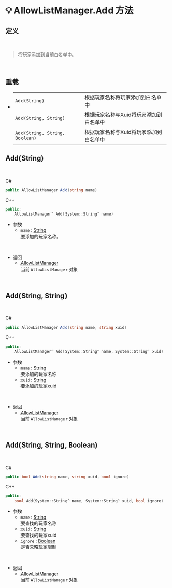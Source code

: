 # 💡 AllowListManager.Add 方法

## 定义

<br>

> 将玩家添加到当前白名单中。

<br>

## 重载
- 
    |||
    |-|-|
    |`Add(String)`|根据玩家名称将玩家添加到白名单中|
    |`Add(String, String)`|根据玩家名称与Xuid将玩家添加到白名单中|
    |`Add(String, String, Boolean)`|根据玩家名称与Xuid将玩家添加到白名单中|

## Add(String)

<br>

C#
```cs
public AllowListManager Add(string name)
```
C++
```cpp
public:
    AllowListManager^ Add(System::String^ name)
```

- 参数
  - `name` : [String](https://docs.microsoft.com/zh-cn/dotnet/api/system.string?view=net-6.0)  
    要添加的玩家名称。

<br>

- 返回
  - [AllowListManager](zh_CN/NET/APIs/Namespace/LLNET.AllowList/AllowListManager.md)  
    当前 `AllowListManager` 对象
  
<br>

## Add(String, String)

<br>

C#
```cs
public AllowListManager Add(string name, string xuid)
```
C++
```cpp
public:
    AllowListManager^ Add(System::String^ name, System::String^ xuid)
```

- 参数
  - `name` : [String](https://docs.microsoft.com/zh-cn/dotnet/api/system.string?view=net-6.0)  
    要添加的玩家名称
  - `xuid` : [String](https://docs.microsoft.com/zh-cn/dotnet/api/system.string?view=net-6.0)  
    要添加的玩家xuid

<br>

- 返回
  - [AllowListManager](zh_CN/NET/APIs/Namespace/LLNET.AllowList/AllowListManager.md)  
    当前 `AllowListManager` 对象
  
<br>

## Add(String, String, Boolean)

<br>

C#
```cs
public bool Add(string name, string xuid, bool ignore)
```
C++
```cpp
public:
    bool Add(System::String^ name, System::String^ xuid, bool ignore)
```

- 参数
  - `name` : [String](https://docs.microsoft.com/zh-cn/dotnet/api/system.string?view=net-6.0)  
    要查找的玩家名称
  - `xuid` : [String](https://docs.microsoft.com/zh-cn/dotnet/api/system.string?view=net-6.0)  
    要查找的玩家xuid
  - `ignore` : [Boolean](https://docs.microsoft.com/zh-cn/dotnet/api/system.boolean?view=net-6.0)  
    是否忽略玩家限制

<br>

- 返回
  - [AllowListManager](zh_CN/NET/APIs/Namespace/LLNET.AllowList/AllowListManager.md)  
    当前 `AllowListManager` 对象
  
<br>